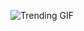 
<!-- GIF_SECTION -->
![Trending GIF](https://media2.giphy.com/media/v1.Y2lkPThiYjIxNzcyaHdzcHpmb3p3ZGFwaWdmbDRnY3hpNXY3b2Jwdmxvdm95MmJhdngwMiZlcD12MV9naWZzX3NlYXJjaCZjdD1n/aHiv481xki1WdhQonS/giphy.gif)
<!-- END_GIF_SECTION -->
